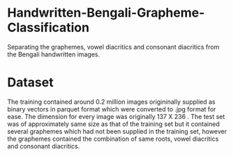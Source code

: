 # Handwritten-Bengali-Grapheme-Classification
 Separating the graphemes,  vowel diacritics and consonant diacritics from the Bengali handwritten images.
# Dataset 
The training contained around 0.2 million images origininally supplied as binary vectors in parquet format which were converted to .jpg format for ease. The dimension for every image was originally 137 X 236 . The test set was of approximately same size as that of the training set but it contained several graphemes which had not been supplied in the training set, however the graphemes contained the combination of same roots, vowel diacritics and consonant diacritics.
